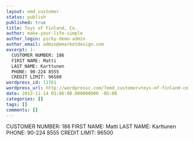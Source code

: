 ```yaml
---
layout: emd_customer
status: publish
published: true
title: Toys of Finland, Co.
author: make-your-life-simple
author_login: picky-demo-admin
author_email: admin@emarketdesign.com
excerpt: |-
  CUSTOMER NUMBER: 186
  FIRST NAME: Matti
  LAST NAME: Karttunen
  PHONE: 90-224 8555
  CREDIT LIMIT: 96500
wordpress_id: 11761
wordpress_url: http://wordpressc.com/?emd_customer=toys-of-finland-co
date: 2013-11-14 03:06:00.000000000 -05:00
categories: []
tags: []
comments: []
---
```

CUSTOMER NUMBER: 186
FIRST NAME: Matti
LAST NAME: Karttunen
PHONE: 90-224 8555
CREDIT LIMIT: 96500
